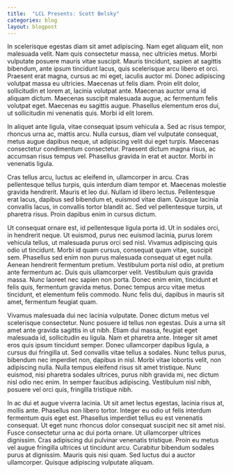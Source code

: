 ```yaml
---
title:  "LCL Presents: Scott Belsky"
categories: blog
layout: blogpost
---
```


In scelerisque egestas diam sit amet adipiscing. Nam eget aliquam elit, non malesuada velit. Nam quis consectetur massa, nec ultricies metus. Morbi vulputate posuere mauris vitae suscipit. Mauris tincidunt, sapien at sagittis bibendum, ante ipsum tincidunt lacus, quis scelerisque arcu libero et orci. Praesent erat magna, cursus ac mi eget, iaculis auctor mi. Donec adipiscing volutpat massa eu ultricies. Maecenas ut felis diam. Proin elit dolor, sollicitudin et lorem at, lacinia volutpat ante. Maecenas auctor urna id aliquam dictum. Maecenas suscipit malesuada augue, ac fermentum felis volutpat eget. Maecenas eu sagittis augue. Phasellus elementum eros dui, ut sollicitudin mi venenatis quis. Morbi id elit lorem.

In aliquet ante ligula, vitae consequat ipsum vehicula a. Sed ac risus tempor, rhoncus urna ac, mattis arcu. Nulla cursus, diam vel vulputate consequat, metus augue dapibus neque, ut adipiscing velit dui eget turpis. Maecenas consectetur condimentum consectetur. Praesent dictum magna risus, ac accumsan risus tempus vel. Phasellus gravida in erat et auctor. Morbi in venenatis ligula.

Cras tellus arcu, luctus ac eleifend in, ullamcorper in arcu. Cras pellentesque tellus turpis, quis interdum diam tempor et. Maecenas molestie gravida hendrerit. Mauris et leo dui. Nullam id libero lectus. Pellentesque erat lacus, dapibus sed bibendum et, euismod vitae diam. Quisque lacinia convallis lacus, in convallis tortor blandit ac. Sed vel pellentesque turpis, ut pharetra risus. Proin dapibus enim in cursus dictum.

Ut consequat ornare est, id pellentesque ligula porta id. Ut in sodales orci, in hendrerit neque. Ut euismod, purus nec euismod lacinia, purus lorem vehicula tellus, ut malesuada purus orci sed nisl. Vivamus adipiscing quis odio ut tincidunt. Morbi id quam cursus, consequat quam vitae, suscipit sem. Phasellus sed enim non purus malesuada consequat ut eget nulla. Aenean hendrerit fermentum pretium. Vestibulum porta nisl odio, at pretium ante fermentum ac. Duis quis ullamcorper velit. Vestibulum quis gravida massa. Nunc laoreet nec sapien non porta. Donec enim enim, tincidunt et felis quis, fermentum gravida metus. Donec tempus arcu vitae metus tincidunt, et elementum felis commodo. Nunc felis dui, dapibus in mauris sit amet, fermentum feugiat quam.

Vivamus malesuada dui nec lacinia vulputate. Donec dictum metus vel scelerisque consectetur. Nunc posuere id tellus non egestas. Duis a urna sit amet ante gravida sagittis in ut nibh. Etiam dui massa, feugiat eget malesuada id, sollicitudin eu ligula. Nam et pharetra ante. Integer sit amet eros quis ipsum tincidunt semper. Donec ullamcorper dapibus ligula, a cursus dui fringilla ut. Sed convallis vitae tellus a sodales. Nunc tellus purus, bibendum nec imperdiet non, dapibus in nisl. Morbi vitae lobortis velit, non adipiscing nulla. Nulla tempus eleifend risus sit amet tristique. Nunc euismod, nisi pharetra sodales ultrices, purus nibh gravida mi, nec dictum nisl odio nec enim. In semper faucibus adipiscing. Vestibulum nisl nibh, posuere vel orci quis, fringilla tristique nibh.

In ac dui et augue viverra lacinia. Ut sit amet lectus egestas, lacinia risus at, mollis ante. Phasellus non libero tortor. Integer eu odio ut felis interdum fermentum quis eget est. Phasellus imperdiet tellus eu est venenatis consequat. Ut eget nunc rhoncus dolor consequat suscipit nec sit amet nisi. Fusce consectetur urna ac dui porta ornare. Ut ullamcorper ultrices dignissim. Cras adipiscing dui pulvinar venenatis tristique. Proin eu metus vel augue fringilla ultrices ut tincidunt arcu. Curabitur bibendum sodales purus at dignissim. Mauris quis nisi quam. Sed luctus dui a auctor ullamcorper. Quisque adipiscing vulputate aliquam.